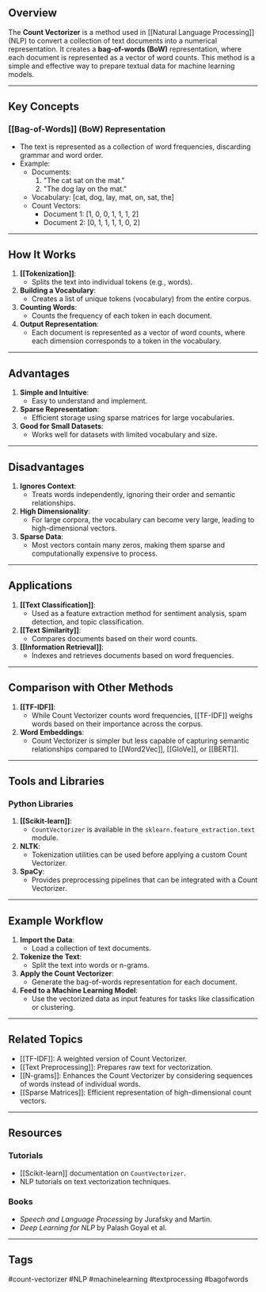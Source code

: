 
## Overview
The **Count Vectorizer** is a method used in [[Natural Language Processing]] (NLP) to convert a collection of text documents into a numerical representation. It creates a **bag-of-words (BoW)** representation, where each document is represented as a vector of word counts. This method is a simple and effective way to prepare textual data for machine learning models.

---

## Key Concepts

### [[Bag-of-Words]] (BoW) Representation
- The text is represented as a collection of word frequencies, discarding grammar and word order.
- Example:
  - Documents:
    1. "The cat sat on the mat."
    2. "The dog lay on the mat."
  - Vocabulary: [cat, dog, lay, mat, on, sat, the]
  - Count Vectors:
    - Document 1: [1, 0, 0, 1, 1, 1, 2]
    - Document 2: [0, 1, 1, 1, 1, 0, 2]

---

## How It Works

1. **[[Tokenization]]**:
   - Splits the text into individual tokens (e.g., words).
2. **Building a Vocabulary**:
   - Creates a list of unique tokens (vocabulary) from the entire corpus.
3. **Counting Words**:
   - Counts the frequency of each token in each document.
4. **Output Representation**:
   - Each document is represented as a vector of word counts, where each dimension corresponds to a token in the vocabulary.

---

## Advantages

1. **Simple and Intuitive**:
   - Easy to understand and implement.
2. **Sparse Representation**:
   - Efficient storage using sparse matrices for large vocabularies.
3. **Good for Small Datasets**:
   - Works well for datasets with limited vocabulary and size.

---

## Disadvantages

1. **Ignores Context**:
   - Treats words independently, ignoring their order and semantic relationships.
2. **High Dimensionality**:
   - For large corpora, the vocabulary can become very large, leading to high-dimensional vectors.
3. **Sparse Data**:
   - Most vectors contain many zeros, making them sparse and computationally expensive to process.

---

## Applications

1. **[[Text Classification]]**:
   - Used as a feature extraction method for sentiment analysis, spam detection, and topic classification.
2. **[[Text Similarity]]**:
   - Compares documents based on their word counts.
3. **[[Information Retrieval]]**:
   - Indexes and retrieves documents based on word frequencies.

---

## Comparison with Other Methods

1. **[[TF-IDF]]**:
   - While Count Vectorizer counts word frequencies, [[TF-IDF]] weighs words based on their importance across the corpus.
2. **Word Embeddings**:
   - Count Vectorizer is simpler but less capable of capturing semantic relationships compared to [[Word2Vec]], [[GloVe]], or [[BERT]].

---

## Tools and Libraries

### Python Libraries
1. **[[Scikit-learn]]**:
   - `CountVectorizer` is available in the `sklearn.feature_extraction.text` module.
2. **NLTK**:
   - Tokenization utilities can be used before applying a custom Count Vectorizer.
3. **SpaCy**:
   - Provides preprocessing pipelines that can be integrated with a Count Vectorizer.

---

## Example Workflow

1. **Import the Data**:
   - Load a collection of text documents.
2. **Tokenize the Text**:
   - Split the text into words or n-grams.
3. **Apply the Count Vectorizer**:
   - Generate the bag-of-words representation for each document.
4. **Feed to a Machine Learning Model**:
   - Use the vectorized data as input features for tasks like classification or clustering.

---

## Related Topics

- [[TF-IDF]]: A weighted version of Count Vectorizer.
- [[Text Preprocessing]]: Prepares raw text for vectorization.
- [[N-grams]]: Enhances the Count Vectorizer by considering sequences of words instead of individual words.
- [[Sparse Matrices]]: Efficient representation of high-dimensional count vectors.

---

## Resources

### Tutorials
- [[Scikit-learn]] documentation on `CountVectorizer`.
- NLP tutorials on text vectorization techniques.

### Books
- *Speech and Language Processing* by Jurafsky and Martin.
- *Deep Learning for NLP* by Palash Goyal et al.

---

## Tags
#count-vectorizer #NLP #machinelearning #textprocessing #bagofwords